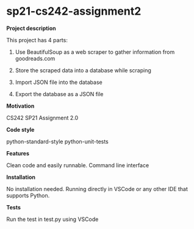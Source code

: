 # sp21-cs242-assignment2
**Project description**

This project has 4 parts:
1. Use BeautifulSoup as a web scraper to gather information from goodreads.com

2. Store the scraped data into a database while scraping

3. Import JSON file into the database

4. Export the database as a JSON file

**Motivation**

CS242 SP21 Assignment 2.0

**Code style**

python-standard-style
python-unit-tests

**Features**

Clean code and easily runnable.
Command line interface  

**Installation**

No installation needed.
Running directly in VSCode or any other IDE that supports Python.

**Tests**

Run the test in test.py using VSCode
